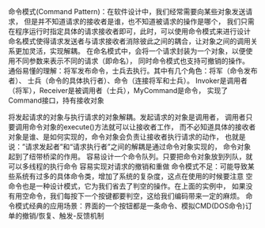 命令模式(Command Pattern)：在软件设计中，我们经常需要向某些对象发送请求，
但是并不知道请求的接收者是谁，也不知道被请求的操作是哪个，
我们只需在程序运行时指定具体的请求接收者即可，此时，可以使用命令模式来进行设计
命名模式使得请求发送者与请求接收者消除彼此之间的耦合，让对象之间的调用关系更加灵活，实现解耦。
在命名模式中，会将一个请求封装为一个对象，以便使用不同参数来表示不同的请求（即命名），
同时命令模式也支持可撤销的操作。
通俗易懂的理解：将军发布命令，士兵去执行。其中有几个角色：将军（命令发布者）、
士兵（命令的具体执行者）、命令（连接将军和士兵）。
Invoker是调用者（将军），Receiver是被调用者（士兵），MyCommand是命令，
实现了Command接口，持有接收对象

将发起请求的对象与执行请求的对象解耦。发起请求的对象是调用者，
调用者只要调用命令对象的execute()方法就可以让接收者工作，
而不必知道具体的接收者对象是谁、是如何实现的，命令对象会负责让接收者执行请求的动作，
也就是说：”请求发起者”和“请求执行者”之间的解耦是通过命令对象实现的，
命令对象起到了纽带桥梁的作用。
容易设计一个命令队列。只要把命令对象放到列队，就可以多线程的执行命令
容易实现对请求的撤销和重做
命令模式不足：可能导致某些系统有过多的具体命令类，增加了系统的复杂度，这点在使用的时候要注意
空命令也是一种设计模式，它为我们省去了判空的操作。在上面的实例中，
如果没有用空命令，我们每按下一个按键都要判空，这给我们编码带来一定的麻烦。
命令模式经典的应用场景：界面的一个按钮都是一条命令、模拟CMD(DOS命令)订单的撤销/恢复、触发-反馈机制